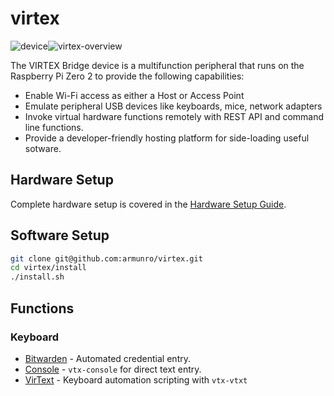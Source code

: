 # virtex
![device](https://github.com/user-attachments/assets/8c0a127d-172a-4b69-ba02-36b4c11f8f58)![virtex-overview](https://github.com/user-attachments/assets/e4667d71-ee57-4f77-94bc-dcc0983403da)

The VIRTEX Bridge device is a multifunction peripheral that runs on the Raspberry Pi Zero 2 to provide the following capabilities:
- Enable Wi-Fi access as either a Host or Access Point
- Emulate peripheral USB devices like keyboards, mice, network adapters
- Invoke virtual hardware functions remotely with REST API and command line functions.
- Provide a developer-friendly hosting platform for side-loading useful sotware.

## Hardware Setup
Complete hardware setup is covered in the [Hardware Setup Guide](docs/HardwareSetup.md).

## Software Setup
```bash
git clone git@github.com:armunro/virtex.git
cd virtex/install
./install.sh
```
## Functions

### Keyboard 
- [Bitwarden](docs/Bitwarden.md) - Automated credential entry.
- [Console](docs/Console.md) - `vtx-console` for direct text entry.
- [VirText](docs/Virtext.md) - Keyboard automation scripting with `vtx-vtxt`
